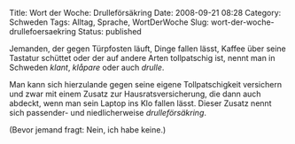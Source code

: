 Title: Wort der Woche: Drulleförsäkring
Date: 2008-09-21 08:28
Category: Schweden
Tags: Alltag, Sprache, WortDerWoche
Slug: wort-der-woche-drullefoersaekring
Status: published

Jemanden, der gegen Türpfosten läuft, Dinge fallen lässt, Kaffee über
seine Tastatur schüttet oder der auf andere Arten tollpatschig ist,
nennt man in Schweden *klant*, *klåpare* oder auch *drulle*.

Man kann sich hierzulande gegen seine eigene Tollpatschigkeit versichern
und zwar mit einem Zusatz zur Hausratsversicherung, die dann auch
abdeckt, wenn man sein Laptop ins Klo fallen lässt. Dieser Zusatz nennt
sich passender- und niedlicherweise *drulleförsäkring*.

(Bevor jemand fragt: Nein, ich habe keine.)

